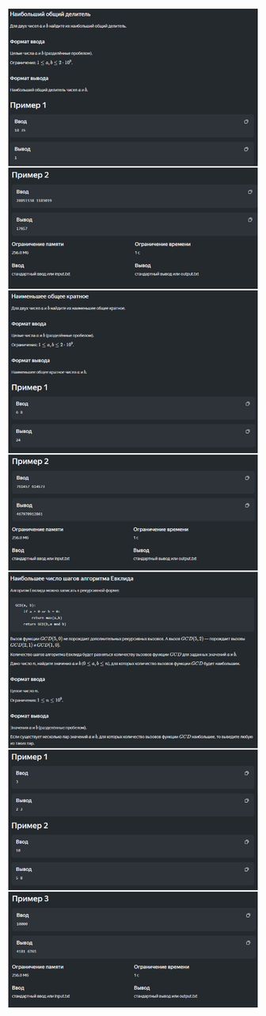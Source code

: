 ![](media/SolutionA_1.PNG)
![](media/SolutionA_2.PNG)
![](media/SolutionB_1.PNG)
![](media/SolutionB_2.PNG)
![](media/SolutionC_1.PNG)
![](media/SolutionC_2.PNG)
![](media/SolutionC_3.PNG)

